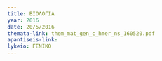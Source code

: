 ```yaml
---
title: ΒΙΟΛΟΓΙΑ
year: 2016
date: 20/5/2016
themata-link: them_mat_gen_c_hmer_ns_160520.pdf
apantiseis-link:
lykeio: ΓΕΝΙΚΟ
---
```

